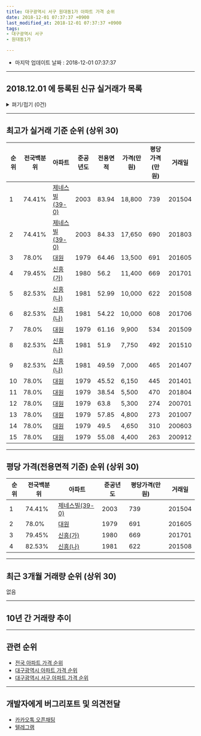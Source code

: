 ```yaml
---
title: 대구광역시 서구 원대동1가 아파트 가격 순위
date: 2018-12-01 07:37:37 +0900
last_modified_at: 2018-12-01 07:37:37 +0900
tags:
- 대구광역시 서구
- 원대동1가

---
```


* 마지막 업데이트 날짜 : 2018-12-01 07:37:37

---

## 2018.12.01 에 등록된 신규 실거래가 목록

<details>
<summary>펴기/접기 (0건)</summary>
<div markdown="1">

|아파트|전국백분위|준공년도|전용면적|가격(만원)|평당가격(만원)|거래일|
|---|---|---|---|---|---|---|
|없음|||||||


</div>
</details>

---

## 최고가 실거래 기준 순위 (상위 30)


|순위|전국백분위|아파트|준공년도|전용면적|가격(만원)|평당가격(만원)|거래일|
|---|---|---|---|---|---|---|---|
|1|74.41%|[제네스빌(39-0)](https://search.naver.com/search.naver?query=%EB%8C%80%EA%B5%AC%EA%B4%91%EC%97%AD%EC%8B%9C+%EC%84%9C%EA%B5%AC+%EC%9B%90%EB%8C%80%EB%8F%991%EA%B0%80+%EC%A0%9C%EB%84%A4%EC%8A%A4%EB%B9%8C%2839-0%29)|2003|83.94|18,800|739|201504|
|2|74.41%|[제네스빌(39-0)](https://search.naver.com/search.naver?query=%EB%8C%80%EA%B5%AC%EA%B4%91%EC%97%AD%EC%8B%9C+%EC%84%9C%EA%B5%AC+%EC%9B%90%EB%8C%80%EB%8F%991%EA%B0%80+%EC%A0%9C%EB%84%A4%EC%8A%A4%EB%B9%8C%2839-0%29)|2003|84.33|17,650|690|201803|
|3|78.0%|[대원](https://search.naver.com/search.naver?query=%EB%8C%80%EA%B5%AC%EA%B4%91%EC%97%AD%EC%8B%9C+%EC%84%9C%EA%B5%AC+%EC%9B%90%EB%8C%80%EB%8F%991%EA%B0%80+%EB%8C%80%EC%9B%90)|1979|64.46|13,500|691|201605|
|4|79.45%|[신흥(가)](https://search.naver.com/search.naver?query=%EB%8C%80%EA%B5%AC%EA%B4%91%EC%97%AD%EC%8B%9C+%EC%84%9C%EA%B5%AC+%EC%9B%90%EB%8C%80%EB%8F%991%EA%B0%80+%EC%8B%A0%ED%9D%A5%28%EA%B0%80%29)|1980|56.2|11,400|669|201701|
|5|82.53%|[신흥(나)](https://search.naver.com/search.naver?query=%EB%8C%80%EA%B5%AC%EA%B4%91%EC%97%AD%EC%8B%9C+%EC%84%9C%EA%B5%AC+%EC%9B%90%EB%8C%80%EB%8F%991%EA%B0%80+%EC%8B%A0%ED%9D%A5%28%EB%82%98%29)|1981|52.99|10,000|622|201508|
|6|82.53%|[신흥(나)](https://search.naver.com/search.naver?query=%EB%8C%80%EA%B5%AC%EA%B4%91%EC%97%AD%EC%8B%9C+%EC%84%9C%EA%B5%AC+%EC%9B%90%EB%8C%80%EB%8F%991%EA%B0%80+%EC%8B%A0%ED%9D%A5%28%EB%82%98%29)|1981|54.22|10,000|608|201706|
|7|78.0%|[대원](https://search.naver.com/search.naver?query=%EB%8C%80%EA%B5%AC%EA%B4%91%EC%97%AD%EC%8B%9C+%EC%84%9C%EA%B5%AC+%EC%9B%90%EB%8C%80%EB%8F%991%EA%B0%80+%EB%8C%80%EC%9B%90)|1979|61.16|9,900|534|201509|
|8|82.53%|[신흥(나)](https://search.naver.com/search.naver?query=%EB%8C%80%EA%B5%AC%EA%B4%91%EC%97%AD%EC%8B%9C+%EC%84%9C%EA%B5%AC+%EC%9B%90%EB%8C%80%EB%8F%991%EA%B0%80+%EC%8B%A0%ED%9D%A5%28%EB%82%98%29)|1981|51.9|7,750|492|201510|
|9|82.53%|[신흥(나)](https://search.naver.com/search.naver?query=%EB%8C%80%EA%B5%AC%EA%B4%91%EC%97%AD%EC%8B%9C+%EC%84%9C%EA%B5%AC+%EC%9B%90%EB%8C%80%EB%8F%991%EA%B0%80+%EC%8B%A0%ED%9D%A5%28%EB%82%98%29)|1981|49.59|7,000|465|201407|
|10|78.0%|[대원](https://search.naver.com/search.naver?query=%EB%8C%80%EA%B5%AC%EA%B4%91%EC%97%AD%EC%8B%9C+%EC%84%9C%EA%B5%AC+%EC%9B%90%EB%8C%80%EB%8F%991%EA%B0%80+%EB%8C%80%EC%9B%90)|1979|45.52|6,150|445|201401|
|11|78.0%|[대원](https://search.naver.com/search.naver?query=%EB%8C%80%EA%B5%AC%EA%B4%91%EC%97%AD%EC%8B%9C+%EC%84%9C%EA%B5%AC+%EC%9B%90%EB%8C%80%EB%8F%991%EA%B0%80+%EB%8C%80%EC%9B%90)|1979|38.54|5,500|470|201804|
|12|78.0%|[대원](https://search.naver.com/search.naver?query=%EB%8C%80%EA%B5%AC%EA%B4%91%EC%97%AD%EC%8B%9C+%EC%84%9C%EA%B5%AC+%EC%9B%90%EB%8C%80%EB%8F%991%EA%B0%80+%EB%8C%80%EC%9B%90)|1979|63.8|5,300|274|200701|
|13|78.0%|[대원](https://search.naver.com/search.naver?query=%EB%8C%80%EA%B5%AC%EA%B4%91%EC%97%AD%EC%8B%9C+%EC%84%9C%EA%B5%AC+%EC%9B%90%EB%8C%80%EB%8F%991%EA%B0%80+%EB%8C%80%EC%9B%90)|1979|57.85|4,800|273|201007|
|14|78.0%|[대원](https://search.naver.com/search.naver?query=%EB%8C%80%EA%B5%AC%EA%B4%91%EC%97%AD%EC%8B%9C+%EC%84%9C%EA%B5%AC+%EC%9B%90%EB%8C%80%EB%8F%991%EA%B0%80+%EB%8C%80%EC%9B%90)|1979|49.5|4,650|310|200603|
|15|78.0%|[대원](https://search.naver.com/search.naver?query=%EB%8C%80%EA%B5%AC%EA%B4%91%EC%97%AD%EC%8B%9C+%EC%84%9C%EA%B5%AC+%EC%9B%90%EB%8C%80%EB%8F%991%EA%B0%80+%EB%8C%80%EC%9B%90)|1979|55.08|4,400|263|200912|


---

## 평당 가격(전용면적 기준) 순위 (상위 30)


|순위|전국백분위|아파트|준공년도|평당가격(만원)|거래일|
|---|---|---|---|---|---|
|1|74.41%|[제네스빌(39-0)](https://search.naver.com/search.naver?query=%EB%8C%80%EA%B5%AC%EA%B4%91%EC%97%AD%EC%8B%9C+%EC%84%9C%EA%B5%AC+%EC%9B%90%EB%8C%80%EB%8F%991%EA%B0%80+%EC%A0%9C%EB%84%A4%EC%8A%A4%EB%B9%8C%2839-0%29)|2003|739|201504|
|2|78.0%|[대원](https://search.naver.com/search.naver?query=%EB%8C%80%EA%B5%AC%EA%B4%91%EC%97%AD%EC%8B%9C+%EC%84%9C%EA%B5%AC+%EC%9B%90%EB%8C%80%EB%8F%991%EA%B0%80+%EB%8C%80%EC%9B%90)|1979|691|201605|
|3|79.45%|[신흥(가)](https://search.naver.com/search.naver?query=%EB%8C%80%EA%B5%AC%EA%B4%91%EC%97%AD%EC%8B%9C+%EC%84%9C%EA%B5%AC+%EC%9B%90%EB%8C%80%EB%8F%991%EA%B0%80+%EC%8B%A0%ED%9D%A5%28%EA%B0%80%29)|1980|669|201701|
|4|82.53%|[신흥(나)](https://search.naver.com/search.naver?query=%EB%8C%80%EA%B5%AC%EA%B4%91%EC%97%AD%EC%8B%9C+%EC%84%9C%EA%B5%AC+%EC%9B%90%EB%8C%80%EB%8F%991%EA%B0%80+%EC%8B%A0%ED%9D%A5%28%EB%82%98%29)|1981|622|201508|


---

## 최근 3개월 거래량 순위 (상위 30)

없음

---

## 10년 간 거래량 추이


<div style="width:100%;">
    <canvas id="deal_progress" height="250"></canvas>
</div>

<script>
new Chart(document.getElementById("deal_progress"), {
    type: 'line',
    data: {
        labels: ['200812','200901','200902','200903','200904','200905','200906','200907','200908','200909','200910','200911','200912','201001','201002','201003','201004','201005','201006','201007','201008','201009','201010','201011','201012','201101','201102','201103','201104','201105','201106','201107','201108','201109','201110','201111','201112','201201','201202','201203','201204','201205','201206','201207','201208','201209','201210','201211','201212','201301','201302','201303','201304','201305','201306','201307','201308','201309','201310','201311','201312','201401','201402','201403','201404','201405','201406','201407','201408','201409','201410','201411','201412','201501','201502','201503','201504','201505','201506','201507','201508','201509','201510','201511','201512','201601','201602','201603','201604','201605','201606','201607','201608','201609','201610','201611','201612','201701','201702','201703','201704','201705','201706','201707','201708','201709','201710','201711','201712','201801','201802','201803','201804','201805','201806','201807','201808','201809','201810','201811','201812'],
        datasets: [{
            label: '실거래 수',
            pointRadius: 1,
            data: [1, 0, 0, 0, 2, 2, 0, 0, 2, 1, 1, 0, 2, 1, 1, 0, 0, 0, 0, 1, 0, 0, 0, 0, 0, 0, 0, 1, 1, 0, 1, 0, 1, 1, 0, 0, 1, 0, 1, 1, 0, 2, 0, 0, 0, 1, 1, 1, 1, 0, 1, 2, 1, 0, 1, 0, 1, 0, 3, 1, 0, 1, 2, 1, 1, 1, 0, 2, 0, 1, 1, 0, 1, 1, 0, 2, 2, 1, 2, 2, 1, 2, 3, 0, 0, 0, 0, 0, 0, 2, 0, 0, 0, 2, 0, 0, 0, 1, 0, 0, 0, 0, 1, 0, 0, 2, 0, 0, 0, 0, 0, 2, 1, 0, 0, 0, 1, 0, 0, 0, 0],
            borderColor: "rgba(255, 201, 14, 1)",
            backgroundColor: "rgba(255, 201, 14, 0.5)",
            fill: true,
        }]
    },
    options: {
        responsive: true,
        title: {
            display: true,
            text: '10년간 거래량 추이'
        },
        tooltips: {
            mode: 'index',
            intersect: false,
        },
        hover: {
            mode: 'nearest',
            intersect: true
        },
        scales: {
            xAxes: [{
                display: true,
                scaleLabel: {
                    display: true,
                    labelString: '년/월'
                }
            }],
            yAxes: [{
                display: true,
                ticks: {
                    suggestedMin: 0,
                },
                scaleLabel: {
                    display: true,
                    labelString: '실거래 수'
                }
            }]
        }
    }
});

</script>


---

## 관련 순위

- [전국 아파트 가격 순위](https://inasie.github.io/apt-ranking/전국)
- [대구광역시 아파트 가격 순위](https://inasie.github.io/apt-ranking/대구광역시)
- [대구광역시 서구 아파트 가격 순위](https://inasie.github.io/apt-ranking/대구광역시-서구)


---

## 개발자에게 버그리포트 및 의견전달

- [카카오톡 오픈채팅](https://open.kakao.com/o/gLJUAP4)
- [텔레그램](https://t.me/inasie)

